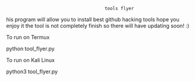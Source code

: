                                          tools flyer

his program will allow you to install best github hacking tools hope you enjoy it the tool is not completely finish so there will have updating soon! :)

To run on Termux

python tool_flyer.py

To run on Kali Linux

python3 tool_flyer.py
